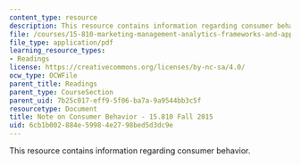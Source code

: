 ```yaml
---
content_type: resource
description: This resource contains information regarding consumer behavior.
file: /courses/15-810-marketing-management-analytics-frameworks-and-applications-fall-2015/6cb1b002884e59984e2798bed5d3dc9e_MIT15_810F15_Consumer.pdf
file_type: application/pdf
learning_resource_types:
- Readings
license: https://creativecommons.org/licenses/by-nc-sa/4.0/
ocw_type: OCWFile
parent_title: Readings
parent_type: CourseSection
parent_uid: 7b25c017-eff9-5f06-ba7a-9a9544bb3c5f
resourcetype: Document
title: Note on Consumer Behavior - 15.810 Fall 2015
uid: 6cb1b002-884e-5998-4e27-98bed5d3dc9e
---
```

This resource contains information regarding consumer behavior.